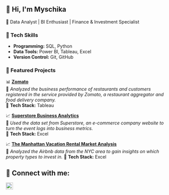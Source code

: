 ## 👋 Hi, I'm Myschika
🚀 Data Analyst | BI Enthusiast | Finance & Investment Specialist  


### 🔹 Tech Skills
- **Programming:** SQL, Python
- **Data Tools:** Power BI, Tableau, Excel
- **Version Control:** Git, GitHub
  

### 📌 Featured Projects
📊 **[Zomato](https://github.com/Myschika/BI-Analyst-Projects)**  
🔹 *Analyzed the business performance of restaurants and customers registered in the service provided by Zomato, a restaurant aggregator and food delivery company.*  
🔹 **Tech Stack:** Tableau 



📈 **[Superstore Business Analytics](https://github.com/Myschika/BI-Analyst-Projects)**  
🔹 *Used the data set from Superstore, an e-commerce company website to turn the event logs into business metrics.*  
🔹 **Tech Stack:** Excel  



 📈 **[The Manhattan Vacation Rental Market Analysis ](https://github.com/Myschika/BI-Analyst-Projects)**  
🔹 *Analyzed the Airbnb data from the NYC area to gain insights on which property types to invest in.* 
🔹 **Tech Stack:** Excel  



<h2> 🤳 Connect with me:</h2>

[<img align="left" alt="JoshMadakor | LinkedIn" width="22px" src="https://cdn.jsdelivr.net/npm/simple-icons@v3/icons/linkedin.svg" />][linkedin]


[linkedin]: https://www.linkedin.com/in/myschikahaywood

<!--
**joshmadakor1/joshmadakor1** is a ✨ _special_ ✨ repository because its `README.md` (this file) appears on your GitHub profile.

Here are some ideas to get you started:

- 🔭 I’m currently working on ...
- 🌱 I’m currently learning ...
- 👯 I’m looking to collaborate on ...
- 🤔 I’m looking for help with ...
- 💬 Ask me about ...
- 📫 How to reach me: ...
- 😄 Pronouns: ...
- ⚡ Fun fact: ...
-->
